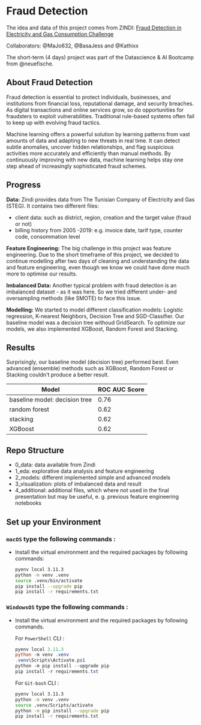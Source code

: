 # Fraud Detection

The idea and data of this project comes from ZINDI:
[Fraud Detection in Electricity and Gas Consumption Challenge](https://zindi.africa/competitions/fraud-detection-in-electricity-and-gas-consumption-challenge/data)

Collaborators: @MaJo632, @BasaJess and @Kathixx

The short-term (4 days) project was part of the Datascience & AI Bootcamp from @neuefische.

## About Fraud Detection

Fraud detection is essential to protect individuals, businesses, and institutions from financial loss, reputational damage, and security breaches. As digital transactions and online services grow, so do opportunities for fraudsters to exploit vulnerabilities. Traditional rule-based systems often fail to keep up with evolving fraud tactics.

Machine learning offers a powerful solution by learning patterns from vast amounts of data and adapting to new threats in real time. It can detect subtle anomalies, uncover hidden relationships, and flag suspicious activities more accurately and efficiently than manual methods. By continuously improving with new data, machine learning helps stay one step ahead of increasingly sophisticated fraud schemes.

## Progress

**Data:**
Zindi provides data from The Tunisian Company of Electricity and Gas (STEG). It contains two different files:

- client data: such as district, region, creation and the target value (fraud or not)
- billing history from 2005 -2019: e.g. invoice date, tarif type, counter code, consommation level

**Feature Engineering:**
The big challenge in this project was feature engineering. Due to the short timeframe of this project, we decided to continue modelling after two days of cleaning and understanding the data and feature engineering, even though we know we could have done much more to optimise our results.

**Imbalanced Data:**
Another typical problem with fraud detection is an imbalanced dataset - as it was here. So we tried different under- and oversampling methods (like SMOTE) to face this issue.

**Modelling:**
We started to model different classification models: Logistic regression, K-nearest Neighbors, Decision Tree and SGD-Classifier.
Our baseline model was a decision tree withoud GridSearch.
To optimize our models, we also implemented XGBoost, Random Forest and Stacking.

## Results

Surprisingly, our baseline model (decision tree) performed best. Even advanced (ensemble) methods such as XGBoost, Random Forest or Stacking couldn't produce a better result.

| Model                         | ROC AUC Score |
| ----------------------------- | ------------- |
| baseline model: decision tree | 0.76          |
| random forest                 | 0.62          |
| stacking                      | 0.62          |
| XGBoost                       | 0.62          |

## Repo Structure

- 0_data: data available from Zindi
- 1_eda: explorative data analysis and feature engineering
- 2_models: different implemented simple and advanced models
- 3_visualization: plots of imbalanced data and result
- 4_additional: additional files, which where not used in the final presentation but may be useful, e. g. previous feature engineering notebooks

## Set up your Environment

### **`macOS`** type the following commands :

- Install the virtual environment and the required packages by following commands:

  ```BASH
  pyenv local 3.11.3
  python -m venv .venv
  source .venv/bin/activate
  pip install --upgrade pip
  pip install -r requirements.txt
  ```

### **`WindowsOS`** type the following commands :

- Install the virtual environment and the required packages by following commands.

  For `PowerShell` CLI :

  ```PowerShell
  pyenv local 3.11.3
  python -m venv .venv
  .venv\Scripts\Activate.ps1
  python -m pip install --upgrade pip
  pip install -r requirements.txt
  ```

  For `Git-bash` CLI :

  ```BASH
  pyenv local 3.11.3
  python -m venv .venv
  source .venv/Scripts/activate
  python -m pip install --upgrade pip
  pip install -r requirements.txt
  ```
